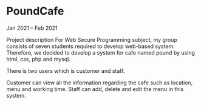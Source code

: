 # PoundCafe
Jan 2021 – Feb 2021

Project description
For Web Secure Programming subject, my group consists of seven students required to develop web-based system. Therefore, we decided to develop a system for cafe named pound by using html, css, php and mysql.

There is two users which is customer and staff.

Customer can view all the information regarding the cafe such as location, menu and working time.
Staff can add, delete and edit the menu in this system.
